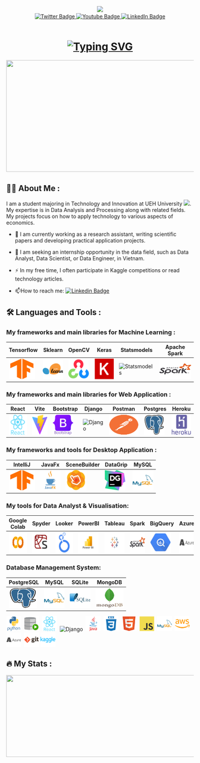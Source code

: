 <div id="header" align="center">
  <img src="https://media.giphy.com/media/M9gbBd9nbDrOTu1Mqx/giphy.gif" width="100"/>
  <div id="badges">
  <a href="https://www.facebook.com/profile.php?id=100010680972124">
    <img src="https://img.shields.io/badge/Facebook-blue?style=for-the-badge&logo=facebook&logoColor=white" alt="Twitter Badge"/>
  </a>
  <a href="your-youtube-URL">
    <img src="https://img.shields.io/badge/YouTube-red?style=for-the-badge&logo=youtube&logoColor=white" alt="Youtube Badge"/>
  </a>
  <a href="https://www.linkedin.com/in/%C4%91inh-t%E1%BA%A5n-l%E1%BB%99c-104606277/">
    <img src="https://img.shields.io/badge/LinkedIn-blue?style=for-the-badge&logo=linkedin&logoColor=white" alt="LinkedIn Badge"/>
  </a>
</div>
<img src="https://komarev.com/ghpvc/?username=dinhtanloc&style=flat-square&color=blue" alt=""/>
  <h1>
<!--     hey there -->
<!--     <img src="https://media.giphy.com/media/hvRJCLFzcasrR4ia7z/giphy.gif" width="30px"/> -->
  <a href="https://git.io/typing-svg"><img src="https://readme-typing-svg.herokuapp.com?font=Roboto+Slab&duration=3000&pause=300&color=27E1FB&center=true&vCenter=true&random=false&width=500&lines=Hello+everyone%F0%9F%91%8B;My+name+is+Loc+Tan+Dinh;I+am+a+final-year+student+at+UEH%2C+Vietnam" alt="Typing SVG" /></a>
  </h1>
</div>

<div align="center">
<!--   <img src=""https://git.io/typing-svg"><img src="https://readme-typing-svg.herokuapp.com?font=Roboto+Slab&duration=4000&pause=1000&color=27E1FB&center=true&vCenter=true&multiline=true&random=false&width=500&height=150&lines=Hello+everyone%F0%9F%91%8B;My+name+is+Loc+Tan+Dinh;I+am+a+final-year+student+at+UEH%2C+Vietnam" width="500" height="150" alt=""/> -->
</div>

<div align="center">
  <img src="https://i.giphy.com/media/v1.Y2lkPTc5MGI3NjExY29ydjMxeHVocm8wbThwZjcxdGg1cjlmYWloYjdqZ3BsMjVkcmdvaCZlcD12MV9pbnRlcm5hbF9naWZfYnlfaWQmY3Q9Zw/2IudUHdI075HL02Pkk/giphy.gif" width="600" height="300"/>
  
</div>




## :man_technologist: About Me :
I am a student majoring in Technology and Innovation at UEH University <img src="https://media.giphy.com/media/6KirhLJyR7oMcwgJQk/giphy.gif" width="30">. My expertise is in Data Analysis and Processing along with related fields. My projects focus on how to apply technology to various aspects of economics.
- :telescope: I am currently working as a research assistant, writing scientific papers and developing practical application projects.

- :seedling: I am seeking an internship opportunity in the data field, such as Data Analyst, Data Scientist, or Data Engineer, in Vietnam.

- :zap: In my free time, I often participate in Kaggle competitions or read technology articles.

- :mailbox:How to reach me: [![Linkedin Badge](https://img.shields.io/badge/-LocDinh-blue?style=flat&logo=Linkedin&logoColor=white)](https://www.linkedin.com/in/%C4%91inh-t%E1%BA%A5n-l%E1%BB%99c-104606277/)

## :hammer_and_wrench: Languages and Tools :

### My frameworks and main libraries for Machine Learning :

| Tensorflow | Sklearn | OpenCV | Keras | Statsmodels | Apache Spark |
|----------|----------|----------|----------|----------|----------|
|  <img src="https://github.com/devicons/devicon/blob/master/icons/tensorflow/tensorflow-original.svg" title="Tensorflow"  alt="Tensorflow" width="70" height="55"/>|  <img src="https://github.com/devicons/devicon/blob/master/icons/scikitlearn/scikitlearn-original.svg" title="sklearn" alt="sklearn" width="55" height="55"/>|  <img src="https://github.com/devicons/devicon/blob/master/icons/opencv/opencv-original.svg" title="mpl" alt="mpl" width="55" height="55"/>|  <img src="https://github.com/devicons/devicon/blob/master/icons/keras/keras-original.svg" title="Keras" alt="Keras" width="55" height="55"/>|  <img src="https://img-blog.csdnimg.cn/6bc4cba6b3874e068bd49a1ed17cc9fc.png" title="Statsmodels" alt="Statsmodels" width="95" height="55"/>| <img src="https://github.com/devicons/devicon/blob/master/icons/apachespark/apachespark-original-wordmark.svg" title="Spark" alt="Spark" width="95" height="55"/>|


### My frameworks and main libraries for Web Application :

| React | Vite | Bootstrap | Django | Postman | Postgres | Heroku |
|----------|----------|----------|----------|----------|----------|----------|
|  <img src="https://github.com/devicons/devicon/blob/master/icons/react/react-original-wordmark.svg" title="React"  alt="React" width="55" height="55"/>|  <img src="https://github.com/devicons/devicon/blob/master/icons/vitejs/vitejs-original.svg" title="Vite" alt="Vite" width="55" height="55"/>|  <img src="https://github.com/devicons/devicon/blob/master/icons/bootstrap/bootstrap-original-wordmark.svg" title="Bootstrap" alt="Bootstrap" width="55" height="55"/>|  <img src="https://1000logos.net/wp-content/uploads/2020/08/Django-Logo.png" title="Django" alt="Django" width="70" height="55"/>| <img src="https://github.com/devicons/devicon/blob/master/icons/postman/postman-plain.svg" title="Postman" alt="Postman" width="95" height="55"/>| <img src="https://github.com/devicons/devicon/blob/master/icons/postgresql/postgresql-original.svg" title="pg" alt="pg" width="55" height="55"/>| <img src="https://github.com/devicons/devicon/blob/master/icons/heroku/heroku-plain-wordmark.svg" title="Heroku" alt="Heroku" width="55" height="55"/>

### My frameworks and tools for Desktop Application :

| IntelliJ | JavaFx | SceneBuilder | DataGrip | MySQL |
|----------|----------|----------|----------|----------|
|  <img src="https://github.com/devicons/devicon/blob/master/icons/tensorflow/tensorflow-original.svg" title="Tensorflow"  alt="Tensorflow" width="70" height="55"/>|  <img src="./assets/javafx.png" title="JavaFx" alt="JavaFx" width="55" height="55"/>| <img src="./assets/scenebuilder.png" title="SceneBuilder" alt="SceneBuilder" width="55" height="55"/>| <img src="./assets/Datagrip.png" title="Datagrip" alt="Datagrip" width="55" height="55"/>|  <img src="https://github.com/devicons/devicon/blob/master/icons/mysql/mysql-original-wordmark.svg" title="MySQL" alt="MySQL" width="55" height="55"/>|



### My tools for Data Analyst & Visualisation:

| Google Colab | Spyder | Looker | PowerBI | Tableau | Spark | BigQuery | Azure |
|----------|----------|----------|----------|----------|----------|----------|----------|
|<img src="./assets/colab.png" title="Jupiter" alt="Jupiter" width="55" height="55"/>|<img src="./assets/spyder.png" title="spyder" alt="spyder" width="55" height="55"/>|<img src="./assets/looker.png" title="Looker" alt="Looker" width="55" height="55"/>|<img src="./assets/bi.png" title="PowerBI" alt="PowerBI" width="55" height="55"/>|<img src="./assets/tableau.png" title="Tableau" alt="Tableau" width="55" height="55"/>|<img src="https://github.com/devicons/devicon/blob/master/icons/apachespark/apachespark-original-wordmark.svg" title="Spark" alt="Spark" width="55" height="55"/> | <img src="./assets/bigquery.png" title="BigQuery" alt="BigQuery" width="55" height="55"/> |<img src="https://github.com/devicons/devicon/blob/master/icons/azure/azure-plain-wordmark.svg" title="azure" alt="azure" width="55" height="55"/>

  
### Database Management System:

| PostgreSQL | MySQL | SQLite | MongoDB |
|----------|----------|----------|----------|
|<img src="https://github.com/devicons/devicon/blob/master/icons/postgresql/postgresql-original.svg" title="pg" alt="pg" width="75" height="55"/>|<img src="https://github.com/devicons/devicon/blob/master/icons/mysql/mysql-original-wordmark.svg" title="MySQL" alt="MySQL" width="55" height="55"/>|<img src="https://github.com/devicons/devicon/blob/master/icons/sqlite/sqlite-original-wordmark.svg" title="SQLite" alt="SQLite" width="55" height="55"/>|<img src="https://github.com/devicons/devicon/blob/master/icons/mongodb/mongodb-original-wordmark.svg" title="MongoDB" alt="MongoDB" width="75" height="55"/>|  

<div>
  <img src="https://github.com/devicons/devicon/blob/master/icons/python/python-original-wordmark.svg" title="Python" alt="Python" width="40" height="40"/>&nbsp;
  <img src="https://github.com/devicons/devicon/blob/master/icons/sqldeveloper/sqldeveloper-original.svg" title="SQL" alt="SQL" width="40" height="40"/>&nbsp;
  <img src="https://github.com/devicons/devicon/blob/master/icons/react/react-original-wordmark.svg" title="React" alt="React" width="40" height="40"/>&nbsp;
  <img src="https://1000logos.net/wp-content/uploads/2020/08/Django-Logo.png" title="Django" alt="Django" style="background-color: white" width="60" height="40"/>&nbsp;
  <img src="https://github.com/devicons/devicon/blob/master/icons/java/java-original-wordmark.svg" title="Java" alt="Java" width="40" height="40"/>&nbsp;
  <img src="https://github.com/devicons/devicon/blob/master/icons/css3/css3-plain-wordmark.svg"  title="CSS3" alt="CSS" width="40" height="40"/>&nbsp;
  <img src="https://github.com/devicons/devicon/blob/master/icons/html5/html5-original.svg" title="HTML5" alt="HTML" width="40" height="40"/>&nbsp;
  <img src="https://github.com/devicons/devicon/blob/master/icons/javascript/javascript-original.svg" title="JavaScript" alt="JavaScript" width="40" height="40"/>&nbsp;
  <img src="https://github.com/devicons/devicon/blob/master/icons/mysql/mysql-original-wordmark.svg" title="MySQL"  alt="MySQL" width="40" height="40"/>&nbsp;
  <img src="https://github.com/devicons/devicon/blob/master/icons/amazonwebservices/amazonwebservices-plain-wordmark.svg" title="AWS" alt="AWS" width="40" height="40"/>&nbsp;
  <img src="https://github.com/devicons/devicon/blob/master/icons/azure/azure-plain-wordmark.svg" title="AWS" alt="AWS" width="40" height="40"/>&nbsp;
  <img src="https://github.com/devicons/devicon/blob/master/icons/git/git-original-wordmark.svg" title="Git" **alt="Git" width="40" height="40"/>
  <img src="https://github.com/devicons/devicon/blob/master/icons/kaggle/kaggle-original-wordmark.svg" title="Kaggle" **alt="Kaggle" width="40" height="40"/>
</div>

## :fire: My Stats :



<p align="center">
  <img width="800" height="220" src="https://streak-stats.demolab.com?user=dinhtanloc&theme=blue-navy&hide_border=true&border_radius=5&card_width=800">
</p>





<!-- BLOG-POST-LIST:START -->
<!-- BLOG-POST-LIST:END -->

<!-- ## Hi there 👋 -->

<!--
**dinhtanloc/dinhtanloc** is a ✨ _special_ ✨ repository because its `README.md` (this file) appears on your GitHub profile.

Here are some ideas to get you started:

- 🔭 I’m currently working on ...
- 🌱 I’m currently learning ...
- 👯 I’m looking to collaborate on ...
- 🤔 I’m looking for help with ...
- 💬 Ask me about ...
- 📫 How to reach me: ...
- 😄 Pronouns: ...
- ⚡ Fun fact: ...
-->
